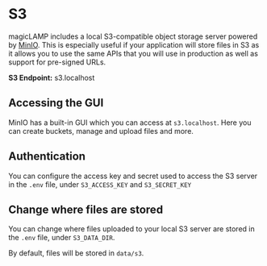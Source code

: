 # S3

magicLAMP includes a local S3-compatible object storage server powered by
[MinIO](https://min.io/). This is especially useful if your application
will store files in S3 as it allows you to use the same APIs that you
will use in production as well as support for pre-signed URLs.

**S3 Endpoint:** s3.localhost

## Accessing the GUI

MinIO has a built-in GUI which you can access at `s3.localhost`. Here you
can create buckets, manage and upload files and more.

## Authentication

You can configure the access key and secret used to access the S3 server in the
`.env` file, under `S3_ACCESS_KEY` and `S3_SECRET_KEY`

## Change where files are stored

You can change where files uploaded to your local S3 server are stored in the 
`.env` file, under `S3_DATA_DIR`.

By default, files will be stored in `data/s3`.
